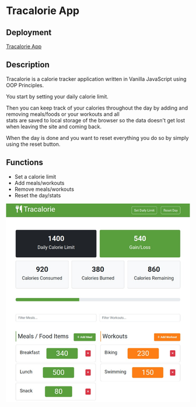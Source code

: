 # Tracalorie App

## Deployment

<a href="https://lena-s98.github.io/tracalorie/" target="_blank">Tracalorie App</a>

## Description

Tracalorie is a calorie tracker application written in Vanilla JavaScript using OOP Principles.

You start by setting your daily calorie limit.

Then you can keep track of your calories throughout the day by adding and removing meals/foods or your workouts and all  
stats are saved to local storage of the browser so the data doesn't get lost when leaving the site and coming back.

When the day is done and you want to reset everything you do so by simply using the reset button.

## Functions

- Set a calorie limit
- Add meals/workouts
- Remove meals/workouts
- Reset the day/stats

![A screenshot of the tracalorie page][def]

[def]: ./tracalorie.jpg
